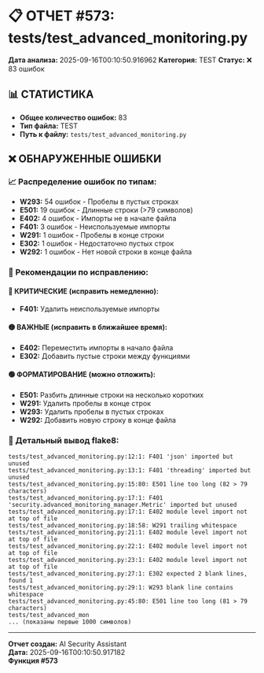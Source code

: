 # 📋 ОТЧЕТ #573: tests/test_advanced_monitoring.py

**Дата анализа:** 2025-09-16T00:10:50.916962
**Категория:** TEST
**Статус:** ❌ 83 ошибок

## 📊 СТАТИСТИКА

- **Общее количество ошибок:** 83
- **Тип файла:** TEST
- **Путь к файлу:** `tests/test_advanced_monitoring.py`

## ❌ ОБНАРУЖЕННЫЕ ОШИБКИ

### 📈 Распределение ошибок по типам:

- **W293:** 54 ошибок - Пробелы в пустых строках
- **E501:** 19 ошибок - Длинные строки (>79 символов)
- **E402:** 4 ошибок - Импорты не в начале файла
- **F401:** 3 ошибок - Неиспользуемые импорты
- **W291:** 1 ошибок - Пробелы в конце строки
- **E302:** 1 ошибок - Недостаточно пустых строк
- **W292:** 1 ошибок - Нет новой строки в конце файла

### 🎯 Рекомендации по исправлению:

#### 🔴 КРИТИЧЕСКИЕ (исправить немедленно):
- **F401:** Удалить неиспользуемые импорты

#### 🟡 ВАЖНЫЕ (исправить в ближайшее время):
- **E402:** Переместить импорты в начало файла
- **E302:** Добавить пустые строки между функциями

#### 🟢 ФОРМАТИРОВАНИЕ (можно отложить):
- **E501:** Разбить длинные строки на несколько коротких
- **W291:** Удалить пробелы в конце строк
- **W293:** Удалить пробелы в пустых строках
- **W292:** Добавить новую строку в конце файла

### 📝 Детальный вывод flake8:

```
tests/test_advanced_monitoring.py:12:1: F401 'json' imported but unused
tests/test_advanced_monitoring.py:13:1: F401 'threading' imported but unused
tests/test_advanced_monitoring.py:15:80: E501 line too long (82 > 79 characters)
tests/test_advanced_monitoring.py:17:1: F401 'security.advanced_monitoring_manager.Metric' imported but unused
tests/test_advanced_monitoring.py:17:1: E402 module level import not at top of file
tests/test_advanced_monitoring.py:18:58: W291 trailing whitespace
tests/test_advanced_monitoring.py:21:1: E402 module level import not at top of file
tests/test_advanced_monitoring.py:22:1: E402 module level import not at top of file
tests/test_advanced_monitoring.py:23:1: E402 module level import not at top of file
tests/test_advanced_monitoring.py:27:1: E302 expected 2 blank lines, found 1
tests/test_advanced_monitoring.py:29:1: W293 blank line contains whitespace
tests/test_advanced_monitoring.py:45:80: E501 line too long (81 > 79 characters)
tests/test_advanced_mon
... (показаны первые 1000 символов)
```

---
**Отчет создан:** AI Security Assistant  
**Дата:** 2025-09-16T00:10:50.917182  
**Функция #573**
